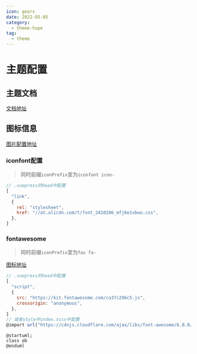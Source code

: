 ```yaml
---
icon: gears
date: 2022-05-05
category:
  - theme-hope
tag:
  - theme
---
```

# 主题配置

## 主题文档

[文档地址]( https://vuepress-theme-hope.github.io/v2/zh/guide/blog/home/)

## 图标信息
[图片配置地址](https://vuepress-theme-hope.github.io/v2/zh/guide/interface/icon.html)

### iconfont配置

> 同时前缀`iconPrefix`变为`iconfont icon-`

```js
// .vuepress的head中配置
[
  "link",
  {
    rel: "stylesheet",
    href: "//at.alicdn.com/t/font_2410206_mfj6e1vbwo.css",
  },
]
```

### fontawesome

> 同时前缀`iconPrefix`变为`fas fa-`

[图标地址](https://fontawesome.com/icons)

```js
// .vuepress的head中配置
[
  "script",
  {
    src: "https://kit.fontawesome.com/ca37c296c5.js",
    crossorigin: "anonymous",
  },
]
// 或者style中index.scss中配置
@import url("https://cdnjs.cloudflare.com/ajax/libs/font-awesome/6.0.0/css/regular.min.css");
```

```puml
@startuml;
class ob
@enduml
```


